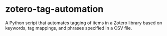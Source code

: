 # zotero-tag-automation
A Python script that automates tagging of items in a Zotero library based on keywords, tag mappings, and phrases specified in a CSV file.
